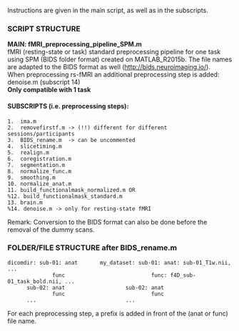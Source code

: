 Instructions are given in the main script, as well as in the subscripts.

### SCRIPT STRUCTURE

**MAIN: fMRI_preprocessing_pipeline_SPM.m**\
fMRI (resting-state or task) standard preprocessing pipeline for one task using SPM (BIDS folder format) created on MATLAB_R2015b. The file names are adapted to the BIDS format as well (http://bids.neuroimaging.io/). \
When preprocessing rs-fMRI an additional preprocessing step is added: denoise.m (subscript 14)\
**Only compatible with 1 task**

#### SUBSCRIPTS (i.e. preprocessing steps): 
	1.  ima.m
	2.  removefirstf.m -> (!!) different for different sessions/participants 
	3.  BIDS_rename.m  -> can be uncommented
	4.  slicetiming.m
	5.  realign.m
	6.  coregistration.m
	7.  segmentation.m
	8.  normalize_func.m
	9.  smoothing.m
	10. normalize_anat.m
	11. build_functionalmask_normalized.m OR
	%12. build_functionalmask_standard.m
	13. brain.m
	%14. denoise.m -> only for resting-state fMRI
	
Remark: Conversion to the BIDS format can also be done before the removal of the dummy scans.

### FOLDER/FILE STRUCTURE after BIDS_rename.m

	dicomdir: sub-01: anat       my_dataset: sub-01: anat: sub-01_T1w.nii, ...
	          	  func                           func: f4D_sub-01_task_bold.nii, ...
	  	  sub-02: anat                   sub-02: anat
 	          	  func                           func
	  	  ...                            ...
		  
For each preprocessing step, a prefix is added in front of the (anat or func) file name.
